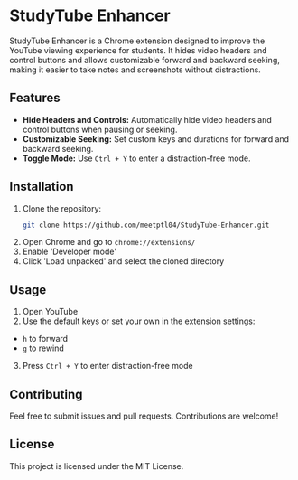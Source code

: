 # StudyTube Enhancer

StudyTube Enhancer is a Chrome extension designed to improve the YouTube viewing experience for students. It hides video headers and control buttons and allows customizable forward and backward seeking, making it easier to take notes and screenshots without distractions.

## Features

- **Hide Headers and Controls:** Automatically hide video headers and control buttons when pausing or seeking.
- **Customizable Seeking:** Set custom keys and durations for forward and backward seeking.
- **Toggle Mode:** Use `Ctrl + Y` to enter a distraction-free mode.

## Installation

1. Clone the repository:
   ```sh
   git clone https://github.com/meetptl04/StudyTube-Enhancer.git

2. Open Chrome and go to `chrome://extensions/`
3. Enable 'Developer mode'
4. Click 'Load unpacked' and select the cloned directory

## Usage

1. Open YouTube
2. Use the default keys or set your own in the extension settings:
- `h` to forward
- `g` to rewind
3. Press `Ctrl + Y` to enter distraction-free mode

## Contributing

Feel free to submit issues and pull requests. Contributions are welcome!

## License

This project is licensed under the MIT License.
